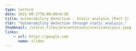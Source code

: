 ```yaml
---
type: lecture
date: 2021-08-27T8:00:00+4:30
title: Vulnerability Detection - Static analysis (Part 2)
tldr: "Vulnerability detection through static analysis."
thumbnail: /static_files/presentations/staticanalysis.jpeg
links:
    - url: https://google.com
      name: slides
---
```


